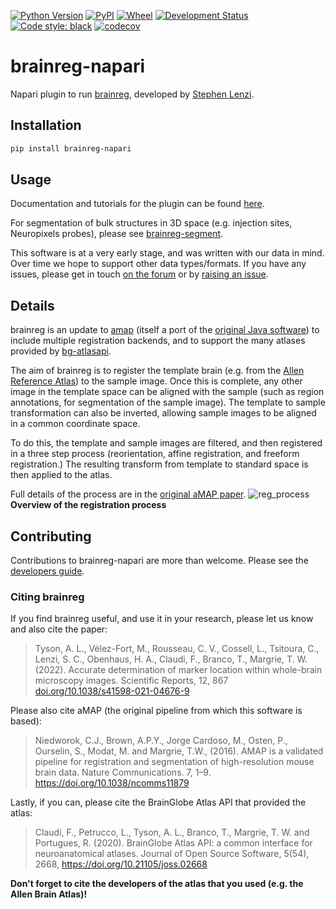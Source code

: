 [![Python Version](https://img.shields.io/pypi/pyversions/brainreg-napari.svg)](https://pypi.org/project/brainreg-napari)
[![PyPI](https://img.shields.io/pypi/v/brainreg-napari.svg)](https://pypi.org/project/brainreg-napari)
[![Wheel](https://img.shields.io/pypi/wheel/brainreg-napari.svg)](https://pypi.org/project/brainreg-napari)
[![Development Status](https://img.shields.io/pypi/status/brainreg-napari.svg)](https://github.com/brainglobe/brainreg-napari)
[![Code style: black](https://img.shields.io/badge/code%20style-black-000000.svg)](https://github.com/python/black)
[![codecov](https://codecov.io/gh/brainglobe/brainreg-napari/branch/master/graph/badge.svg?token=HEBXJPLD2S)](https://codecov.io/gh/brainglobe/brainreg-napari)

# brainreg-napari
Napari plugin to run [brainreg](https://github.com/brainglobe/brainreg),
developed by [Stephen Lenzi](https://github.com/stephenlenzi).

## Installation
```bash
pip install brainreg-napari
```

## Usage
Documentation and tutorials for the plugin can be found [here](https://brainglobe.info/documentation/brainreg/index.html).

For segmentation of bulk structures in 3D space
(e.g. injection sites, Neuropixels probes), please see
[brainreg-segment](https://github.com/brainglobe/brainreg-segment).

This software is at a very early stage, and was written with our data in mind.
Over time we hope to support other data types/formats. If you have any issues, please get in touch [on the forum](https://forum.image.sc/tag/brainglobe) or by
[raising an issue](https://github.com/brainglobe/brainreg/issues).

## Details
brainreg is an update to
[amap](https://github.com/SainsburyWellcomeCentre/amap-python) (itself a port
of the [original Java software](https://www.nature.com/articles/ncomms11879))
to include multiple registration backends, and to support the many atlases
provided by [bg-atlasapi](https://github.com/brainglobe/bg-atlasapi).

The aim of brainreg is to register the template brain
 (e.g. from the [Allen Reference Atlas](https://mouse.brain-map.org/static/atlas))
  to the sample image. Once this is complete, any other image in the template
  space can be aligned with the sample (such as region annotations, for
  segmentation of the sample image). The template to sample transformation
  can also be inverted, allowing sample images to be aligned in a common
  coordinate space.

To do this, the template and sample images are filtered, and then registered in
a three step process (reorientation, affine registration, and freeform
registration.) The resulting transform from template to standard space is then
applied to the atlas.

Full details of the process are in the
[original aMAP paper](https://www.nature.com/articles/ncomms11879).
![reg_process](https://user-images.githubusercontent.com/13147259/143553945-a046e918-7614-4211-814c-fc840bb0159d.png)
**Overview of the registration process**

## Contributing
Contributions to brainreg-napari are more than welcome. Please see the [developers guide](https://brainglobe.info/developers/index.html).

### Citing brainreg

If you find brainreg useful, and use it in your research, please let us know and also cite the paper:

> Tyson, A. L., V&eacute;lez-Fort, M.,  Rousseau, C. V., Cossell, L., Tsitoura, C., Lenzi, S. C., Obenhaus, H. A., Claudi, F., Branco, T.,  Margrie, T. W. (2022). Accurate determination of marker location within whole-brain microscopy images. Scientific Reports, 12, 867 [doi.org/10.1038/s41598-021-04676-9](https://doi.org/10.1038/s41598-021-04676-9)

Please also cite aMAP (the original pipeline from which this software is based):

>Niedworok, C.J., Brown, A.P.Y., Jorge Cardoso, M., Osten, P., Ourselin, S., Modat, M. and Margrie, T.W., (2016). AMAP is a validated pipeline for registration and segmentation of high-resolution mouse brain data. Nature Communications. 7, 1–9. https://doi.org/10.1038/ncomms11879

Lastly, if you can, please cite the BrainGlobe Atlas API that provided the atlas:

>Claudi, F., Petrucco, L., Tyson, A. L., Branco, T., Margrie, T. W. and Portugues, R. (2020). BrainGlobe Atlas API: a common interface for neuroanatomical atlases. Journal of Open Source Software, 5(54), 2668, https://doi.org/10.21105/joss.02668

**Don't forget to cite the developers of the atlas that you used (e.g. the Allen Brain Atlas)!**

